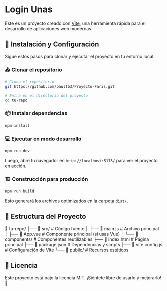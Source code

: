 # Login Unas

Este es un proyecto creado con [Vite](https://vitejs.dev/), una herramienta rápida para el desarrollo de aplicaciones web modernas.

## 🚀 Instalación y Configuración

Sigue estos pasos para clonar y ejecutar el proyecto en tu entorno local.

### 📥 Clonar el repositorio

```sh
# Clona el repositorio
git https://github.com/paultb3/Proyecto-Faris.git

# Entra en el directorio del proyecto
cd tu-repo
```

### 📦 Instalar dependencias

```sh
npm install
```

### 💻 Ejecutar en modo desarrollo

```sh
npm run dev
```

Luego, abre tu navegador en `http://localhost:5173/` para ver el proyecto en acción.

### 🏗 Construcción para producción

```sh
npm run build
```

Esto generará los archivos optimizados en la carpeta `dist/`.

## 📜 Estructura del Proyecto

📂 tu-repo/
├── 📂 src/             # Código fuente
│   ├── 📜 main.js      # Archivo principal
│   ├── 📜 App.vue      # Componente principal (si usas Vue)
│   └── 📂 components/  # Componentes reutilizables
├── 📜 index.html       # Página principal
├── 📜 package.json     # Dependencias y scripts
├── 📜 vite.config.js   # Configuración de Vite
└── 📂 public/          # Recursos estáticos

## 📄 Licencia

Este proyecto está bajo la licencia MIT. ¡Siéntete libre de usarlo y mejorarlo! 🎉
